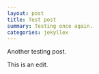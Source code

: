 ```yaml
---
layout: post
title: Test post
summary: Testing once again.
categories: jekyllex
---
```

Another testing post.

This is an edit.